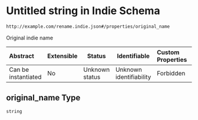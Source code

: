 # Untitled string in Indie Schema

```txt
http://example.com/rename.indie.json#/properties/original_name
```

Original indie name


| Abstract            | Extensible | Status         | Identifiable            | Custom Properties | Additional Properties | Access Restrictions | Defined In                                                                           |
| :------------------ | ---------- | -------------- | ----------------------- | :---------------- | --------------------- | ------------------- | ------------------------------------------------------------------------------------ |
| Can be instantiated | No         | Unknown status | Unknown identifiability | Forbidden         | Allowed               | none                | [rename-indie.schema.json\*](../out/rename-indie.schema.json "open original schema") |

## original_name Type

`string`
